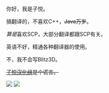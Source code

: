 你好，我是子悦。

搞翻译的，不喜欢C++，~~Java万岁~~。

*算是*喜欢SCP，大部分翻译都跟SCP有关。

英语不好，精通各种翻译器的使用。

不，我不会写Blitz3D。

~~[子悦汉化组](https://ziyuesinicization.site/)是个谎言。~~

[![](https://github-readme-stats.vercel.app/api?username=ZiYueCommentary&show_icons=true&locale=cn)](https://github.com/anuraghazra/github-readme-stats)
[![](https://github-readme-stats.vercel.app/api/top-langs/?username=ZiYueCommentary&layout=compact&locale=cn)](https://github.com/anuraghazra/github-readme-stats)